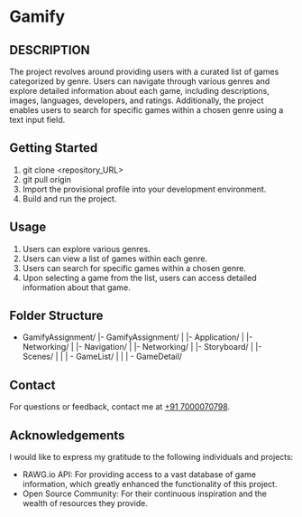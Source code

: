 # Gamify

## DESCRIPTION
The project revolves around providing users with a curated list of games categorized by genre. Users can navigate through various genres and explore detailed information about each game, including descriptions, images, languages, developers, and ratings. Additionally, the project enables users to search for specific games within a chosen genre using a text input field.

## Getting Started
1. git clone <repository_URL>
2. git pull origin <main>
3. Import the provisional profile into your development environment.
4. Build and run the project.

## Usage
1. Users can explore various genres.
2. Users can view a list of games within each genre.
3. Users can search for specific games within a chosen genre.
4. Upon selecting a game from the list, users can access detailed information about that game.

## Folder Structure
- GamifyAssignment/
  |- GamifyAssignment/
  |  |- Application/
  |  |- Networking/
  |  |- Navigation/
  |  |- Networking/
  |  |- Storyboard/
  |  |- Scenes/
  |  |  | - GameList/
  |  |  | - GameDetail/
            
## Contact
For questions or feedback, contact me at [+91 7000070798](atulsonu2016@gmail.com).

## Acknowledgements

I would like to express my gratitude to the following individuals and projects:

- RAWG.io API: For providing access to a vast database of game information, which greatly enhanced the functionality of this project.
- Open Source Community: For their continuous inspiration and the wealth of resources they provide.

